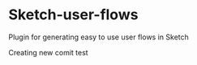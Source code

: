 # Sketch-user-flows
Plugin for generating easy to use user flows in Sketch

Creating new comit test
